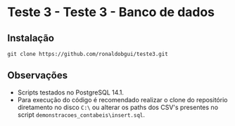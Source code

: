 # Teste 3 - Teste 3 - Banco de dados

## Instalação

```
git clone https://github.com/ronaldobgui/teste3.git
```

## Observações
* Scripts testados no PostgreSQL 14.1.
* Para execução do código é recomendado realizar o clone do repositório diretamento no disco ```C:\``` ou alterar os paths dos CSV's presentes no script ```demonstracoes_contabeis\insert.sql```.